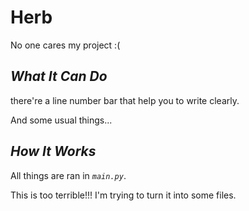 # Herb

No one cares my project :(

## *What It Can Do*

there're a line number bar that help you to write clearly.

And some usual things...

## *How It Works*
All things are ran in *```main.py```*.

This is too terrible!!! I'm trying to turn it into some files.
